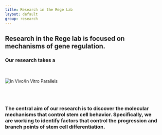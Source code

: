 ```yaml
---
title: Research in the Rege Lab
layout: default
group: research
---
```


## Research in the Rege lab is focused on mechanisms of gene regulation.


### Our research takes a


<br><br>
<img class="img-responsive center-block" src="/static/img/research/In Vivo In Vitro Parallels.png" alt="In Vivo/In Vitro Parallels">


<br><br>

### The central aim of our research is to discover the molecular mechanisms that control stem cell behavior. Specifically, we are working to identify factors that control the progression and branch points of stem cell differentiation.


<br><br>
